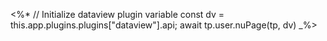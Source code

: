 <%*
// Initialize dataview plugin variable
const dv = this.app.plugins.plugins["dataview"].api;
await tp.user.nuPage(tp, dv)
_%>
